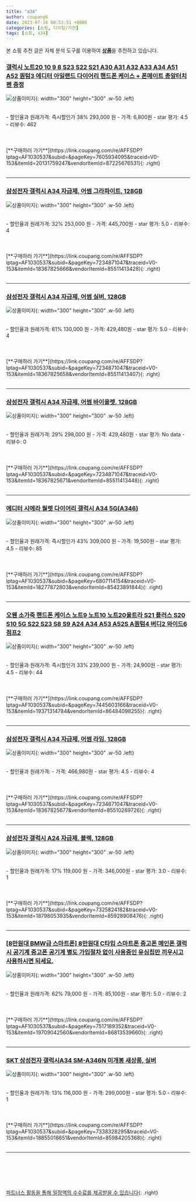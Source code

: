 ```yaml
---
title: "a34"
author: coupang6
date: 2023-07-16 00:53:51 +0800
categories: [쇼핑, 디이털/가전]
tags: [쇼핑, a34]
---
```


본 쇼핑 추천 글은 자체 분석 도구를 이용하여 [**상품**](https://link.coupang.com/a/bao1ui)을 추천하고 있습니다.

### [갤럭시 노트20 10 9 8 S23 S22 S21 A30 A31 A32 A33 A34 A51 A52 퀀텀3 에디터 아일랜드 다이어리 핸드폰 케이스 + 폰메이트 총알터치펜 증정](https://link.coupang.com/re/AFFSDP?lptag=AF1030537&subid=&pageKey=7605934095&traceid=V0-153&itemId=20131759247&vendorItemId=87225676531)

![상품이미지](https://thumbnail8.coupangcdn.com/thumbnails/remote/230x230ex/image/vendor_inventory/82bf/bb733b6efcf60ab83fccf2ad5afc2a8549ab898901d9d1033aa809fed9d4.jpg){: width="300" height="300" .w-50 .left}


<br>
- 할인율과 원래가격: 즉시할인가 38%  293,000   원
- 가격: 6,800원
- star 평가: 4.5
- 리뷰수: 462
<br>
<br>
<br>
<br>
[**구매하러 가기**](https://link.coupang.com/re/AFFSDP?lptag=AF1030537&subid=&pageKey=7605934095&traceid=V0-153&itemId=20131759247&vendorItemId=87225676531){: .right}
<br>
<br>

---

### [삼성전자 갤럭시 A34 자급제, 어썸 그라파이트, 128GB](https://link.coupang.com/re/AFFSDP?lptag=AF1030537&subid=&pageKey=7234871047&traceid=V0-153&itemId=18367825666&vendorItemId=85511413428)

![상품이미지](https://thumbnail9.coupangcdn.com/thumbnails/remote/230x230ex/image/rs_quotation_api/yuhfjaki/1099c69e39be4376912efdea04660e4e.jpg){: width="300" height="300" .w-50 .left}


<br>
- 할인율과 원래가격: 32%  253,000   원
- 가격: 445,700원
- star 평가: 5.0
- 리뷰수: 4
<br>
<br>
<br>
<br>
[**구매하러 가기**](https://link.coupang.com/re/AFFSDP?lptag=AF1030537&subid=&pageKey=7234871047&traceid=V0-153&itemId=18367825666&vendorItemId=85511413428){: .right}
<br>
<br>

---

### [삼성전자 갤럭시 A34 자급제, 어썸 실버, 128GB](https://link.coupang.com/re/AFFSDP?lptag=AF1030537&subid=&pageKey=7234871047&traceid=V0-153&itemId=18367825658&vendorItemId=85511413407)

![상품이미지](https://thumbnail9.coupangcdn.com/thumbnails/remote/230x230ex/image/rs_quotation_api/f05fcijg/f62b20a93ff945e4a717f7fd68d5659c.jpg){: width="300" height="300" .w-50 .left}


<br>
- 할인율과 원래가격: 61%  130,000   원
- 가격: 429,480원
- star 평가: 5.0
- 리뷰수: 4
<br>
<br>
<br>
<br>
[**구매하러 가기**](https://link.coupang.com/re/AFFSDP?lptag=AF1030537&subid=&pageKey=7234871047&traceid=V0-153&itemId=18367825658&vendorItemId=85511413407){: .right}
<br>
<br>

---

### [삼성전자 갤럭시 A34 자급제, 어썸 바이올렛, 128GB](https://link.coupang.com/re/AFFSDP?lptag=AF1030537&subid=&pageKey=7234871047&traceid=V0-153&itemId=18367825671&vendorItemId=85511413448)

![상품이미지](https://thumbnail9.coupangcdn.com/thumbnails/remote/230x230ex/image/rs_quotation_api/rewxyqqe/fe4e48ff16e24adcbeb2f530564a4189.jpg){: width="300" height="300" .w-50 .left}


<br>
- 할인율과 원래가격: 29%  298,000   원
- 가격: 429,480원
- star 평가: No data
- 리뷰수: 0
<br>
<br>
<br>
<br>
[**구매하러 가기**](https://link.coupang.com/re/AFFSDP?lptag=AF1030537&subid=&pageKey=7234871047&traceid=V0-153&itemId=18367825671&vendorItemId=85511413448){: .right}
<br>
<br>

---

### [에디터 시에라 월렛 다이어리 갤럭시 A34 5G(A346)](https://link.coupang.com/re/AFFSDP?lptag=AF1030537&subid=&pageKey=6807114154&traceid=V0-153&itemId=18277872803&vendorItemId=85423891844)

![상품이미지](https://thumbnail8.coupangcdn.com/thumbnails/remote/230x230ex/image/vendor_inventory/3f7e/f81536d524e5556f7fea2b5a0accc50a23e7bcebde65f18ec57edbe4fb7e.jpg){: width="300" height="300" .w-50 .left}


<br>
- 할인율과 원래가격: 즉시할인가 43%  309,000   원
- 가격: 19,500원
- star 평가: 4.5
- 리뷰수: 85
<br>
<br>
<br>
<br>
[**구매하러 가기**](https://link.coupang.com/re/AFFSDP?lptag=AF1030537&subid=&pageKey=6807114154&traceid=V0-153&itemId=18277872803&vendorItemId=85423891844){: .right}
<br>
<br>

---

### [오웬 소가죽 핸드폰 케이스 노트9 노트10 노트20울트라 S21 플러스 S20 S10 5G S22 S23 S8 S9 A24 A34 A53 A52S A퀀텀4 버디2 와이드6 점프2](https://link.coupang.com/re/AFFSDP?lptag=AF1030537&subid=&pageKey=7445603166&traceid=V0-153&itemId=19371314784&vendorItemId=86484098255)

![상품이미지](https://thumbnail8.coupangcdn.com/thumbnails/remote/230x230ex/image/vendor_inventory/7aae/e4c5dc365d74425a9eb0a6be2d11bab4b037c6f30c26bdc008faf3bc1c54.jpg){: width="300" height="300" .w-50 .left}


<br>
- 할인율과 원래가격: 즉시할인가 33%  239,000   원
- 가격: 24,900원
- star 평가: 4.5
- 리뷰수: 44
<br>
<br>
<br>
<br>
[**구매하러 가기**](https://link.coupang.com/re/AFFSDP?lptag=AF1030537&subid=&pageKey=7445603166&traceid=V0-153&itemId=19371314784&vendorItemId=86484098255){: .right}
<br>
<br>

---

### [삼성전자 갤럭시 A34 자급제, 어썸 라임, 128GB](https://link.coupang.com/re/AFFSDP?lptag=AF1030537&subid=&pageKey=7234871047&traceid=V0-153&itemId=18367825677&vendorItemId=85510269726)

![상품이미지](https://thumbnail10.coupangcdn.com/thumbnails/remote/230x230ex/image/vendor_inventory/fd41/9dcb9808c0fd5d8ab7a1463f45da5141474ffb3f1fdccc4ad972b2410371.jpg){: width="300" height="300" .w-50 .left}


<br>
- 할인율과 원래가격: 
- 가격: 466,980원
- star 평가: 4.5
- 리뷰수: 4
<br>
<br>
<br>
<br>
[**구매하러 가기**](https://link.coupang.com/re/AFFSDP?lptag=AF1030537&subid=&pageKey=7234871047&traceid=V0-153&itemId=18367825677&vendorItemId=85510269726){: .right}
<br>
<br>

---

### [삼성전자 갤럭시 A24 자급제, 블랙, 128GB](https://link.coupang.com/re/AFFSDP?lptag=AF1030537&subid=&pageKey=7325824182&traceid=V0-153&itemId=18798053935&vendorItemId=85928908476)

![상품이미지](https://thumbnail6.coupangcdn.com/thumbnails/remote/230x230ex/image/retail/images/638047003426287-8cf00688-3563-4397-993a-7580771f018b.png){: width="300" height="300" .w-50 .left}


<br>
- 할인율과 원래가격: 17%  119,000   원
- 가격: 346,000원
- star 평가: 3.0
- 리뷰수: 1
<br>
<br>
<br>
<br>
[**구매하러 가기**](https://link.coupang.com/re/AFFSDP?lptag=AF1030537&subid=&pageKey=7325824182&traceid=V0-153&itemId=18798053935&vendorItemId=85928908476){: .right}
<br>
<br>

---

### [[8만원대 BMW급 스마트폰] 8만원대 C타입 스마트폰 중고폰 메인폰 갤럭시 공기계 중고폰 공기계 별도 가입절차 없이 사용중인 유심칩만 끼우시고 사용하시면 되세요.](https://link.coupang.com/re/AFFSDP?lptag=AF1030537&subid=&pageKey=7517189352&traceid=V0-153&itemId=19709042560&vendorItemId=86813539660)

![상품이미지](https://thumbnail8.coupangcdn.com/thumbnails/remote/230x230ex/image/vendor_inventory/b409/fe87af9af095645f76bfc00a7eedd866a6b46cfa8386399427f9b0e51c83.jpg){: width="300" height="300" .w-50 .left}


<br>
- 할인율과 원래가격: 62%  79,000   원
- 가격: 85,100원
- star 평가: 5.0
- 리뷰수: 2
<br>
<br>
<br>
<br>
[**구매하러 가기**](https://link.coupang.com/re/AFFSDP?lptag=AF1030537&subid=&pageKey=7517189352&traceid=V0-153&itemId=19709042560&vendorItemId=86813539660){: .right}
<br>
<br>

---

### [SKT 삼성전자 갤럭시A34 SM-A346N 미개봉 새상품, 실버](https://link.coupang.com/re/AFFSDP?lptag=AF1030537&subid=&pageKey=7338328295&traceid=V0-153&itemId=18855018651&vendorItemId=85984205368)

![상품이미지](https://thumbnail6.coupangcdn.com/thumbnails/remote/230x230ex/image/vendor_inventory/1a24/415594539585ef01e22d6e2c9813cbe43b88c35a5228f46cc0d4253245b6.jpg){: width="300" height="300" .w-50 .left}


<br>
- 할인율과 원래가격: 13%  116,000   원
- 가격: 299,000원
- star 평가: 5.0
- 리뷰수: 1
<br>
<br>
<br>
<br>
[**구매하러 가기**](https://link.coupang.com/re/AFFSDP?lptag=AF1030537&subid=&pageKey=7338328295&traceid=V0-153&itemId=18855018651&vendorItemId=85984205368){: .right}
<br>
<br>

---
<br><br><br><br><br> [파트너스 활동을 통해 일정액의 수수료를 제공받을 수 있습니다](https://link.coupang.com/a/bao1ui){: .right}